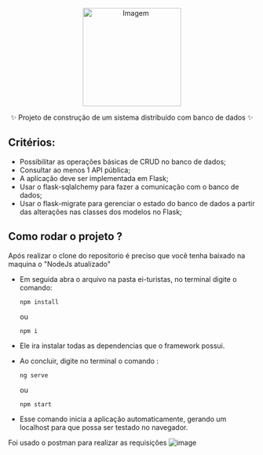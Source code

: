 <p align="center">
   <img src="https://github.com/joselainejrs/eiTurista/assets/55799037/6b29f4cc-cf6f-4751-ab2a-312c1542d93d.png" color="white" width="200px" alt="Imagem">
</p>
<p align="center">✨ Projeto de construção de um sistema distribuído com banco de dados ✨ </p>


## Critérios:
- Possibilitar as operações básicas de CRUD no banco de dados;
- Consultar ao menos 1 API pública;
- A aplicação deve ser implementada em Flask;
- Usar o flask-sqlalchemy para fazer a comunicação com o banco de dados;
- Usar o flask-migrate para gerenciar o estado do banco de dados a partir das alterações nas classes dos modelos no Flask;

## Como rodar o projeto ?

Após realizar o clone do repositorio é preciso que você tenha baixado na maquina o "NodeJs atualizado" 

- Em seguida abra o arquivo na pasta ei-turistas, no terminal digite o comando:

   ```
   npm install 
   ```
   ou
   
   ```
   npm i 
   ```

- Ele ira instalar todas as dependencias que o framework possui.
- Ao concluir, digite no terminal o comando :
   
   ```
   ng serve
   ```
   ou
   
   ```
   npm start 
   ```

- Esse comando inicia a aplicação automaticamente, gerando um localhost para que possa ser testado no navegador.

Foi usado o postman para realizar as requisições ![image](https://github.com/joselainejrs/eiTurista/assets/55799037/4c8361bc-47fb-402d-875e-86543f5f1566)

